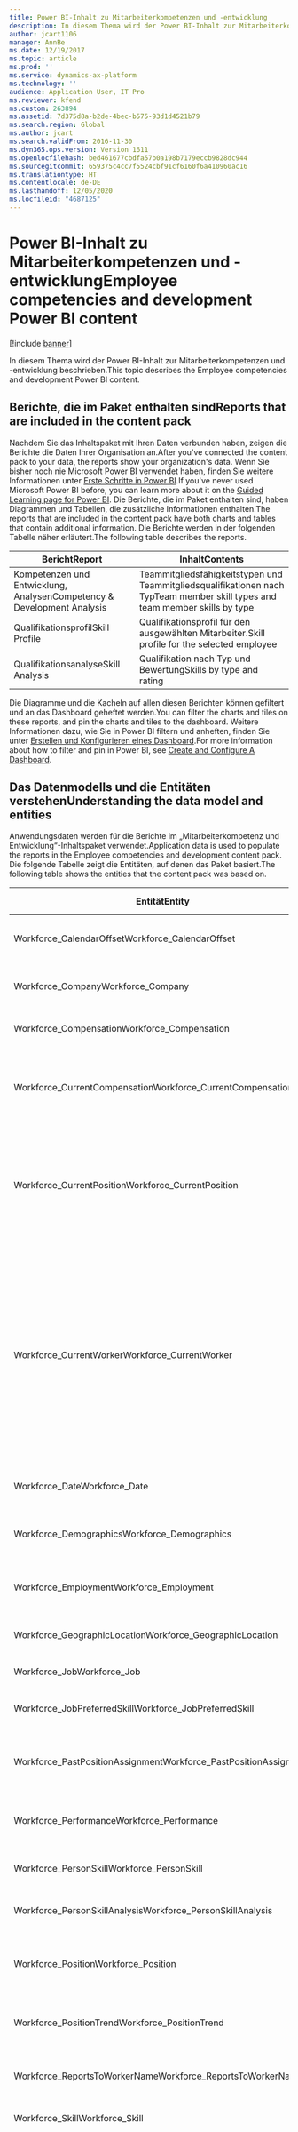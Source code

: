 ```yaml
---
title: Power BI-Inhalt zu Mitarbeiterkompetenzen und -entwicklung
description: In diesem Thema wird der Power BI-Inhalt zur Mitarbeiterkompetenzen und -entwicklung beschrieben.
author: jcart1106
manager: AnnBe
ms.date: 12/19/2017
ms.topic: article
ms.prod: ''
ms.service: dynamics-ax-platform
ms.technology: ''
audience: Application User, IT Pro
ms.reviewer: kfend
ms.custom: 263894
ms.assetid: 7d375d8a-b2de-4bec-b575-93d1d4521b79
ms.search.region: Global
ms.author: jcart
ms.search.validFrom: 2016-11-30
ms.dyn365.ops.version: Version 1611
ms.openlocfilehash: bed461677cbdfa57b0a198b7179eccb9828dc944
ms.sourcegitcommit: 659375c4cc7f5524cbf91cf6160f6a410960ac16
ms.translationtype: HT
ms.contentlocale: de-DE
ms.lasthandoff: 12/05/2020
ms.locfileid: "4687125"
---
```

# <a name="employee-competencies-and-development-power-bi-content"></a><span data-ttu-id="5bf16-103">Power BI-Inhalt zu Mitarbeiterkompetenzen und -entwicklung</span><span class="sxs-lookup"><span data-stu-id="5bf16-103">Employee competencies and development Power BI content</span></span>

[!include [banner](../includes/banner.md)]

<span data-ttu-id="5bf16-104">In diesem Thema wird der Power BI-Inhalt zur Mitarbeiterkompetenzen und -entwicklung beschrieben.</span><span class="sxs-lookup"><span data-stu-id="5bf16-104">This topic describes the Employee competencies and development Power BI content.</span></span> 

## <a name="reports-that-are-included-in-the-content-pack"></a><span data-ttu-id="5bf16-105">Berichte, die im Paket enthalten sind</span><span class="sxs-lookup"><span data-stu-id="5bf16-105">Reports that are included in the content pack</span></span>
<span data-ttu-id="5bf16-106">Nachdem Sie das Inhaltspaket mit Ihren Daten verbunden haben, zeigen die Berichte die Daten Ihrer Organisation an.</span><span class="sxs-lookup"><span data-stu-id="5bf16-106">After you've connected the content pack to your data, the reports show your organization's data.</span></span> <span data-ttu-id="5bf16-107">Wenn Sie bisher noch nie Microsoft Power BI verwendet haben, finden Sie weitere Informationen unter [Erste Schritte in Power BI](https://powerbi.microsoft.com/guided-learning/?WT.mc_id=PBIService_GetData).</span><span class="sxs-lookup"><span data-stu-id="5bf16-107">If you've never used Microsoft Power BI before, you can learn more about it on the [Guided Learning page for Power BI](https://powerbi.microsoft.com/guided-learning/?WT.mc_id=PBIService_GetData).</span></span> <span data-ttu-id="5bf16-108">Die Berichte, die im Paket enthalten sind, haben Diagrammen und Tabellen, die zusätzliche Informationen enthalten.</span><span class="sxs-lookup"><span data-stu-id="5bf16-108">The reports that are included in the content pack have both charts and tables that contain additional information.</span></span> <span data-ttu-id="5bf16-109">Die Berichte werden in der folgenden Tabelle näher erläutert.</span><span class="sxs-lookup"><span data-stu-id="5bf16-109">The following table describes the reports.</span></span>

| <span data-ttu-id="5bf16-110">Bericht</span><span class="sxs-lookup"><span data-stu-id="5bf16-110">Report</span></span>                            | <span data-ttu-id="5bf16-111">Inhalt</span><span class="sxs-lookup"><span data-stu-id="5bf16-111">Contents</span></span>                                               |
|-----------------------------------|--------------------------------------------------------|
| <span data-ttu-id="5bf16-112">Kompetenzen und Entwicklung, Analysen</span><span class="sxs-lookup"><span data-stu-id="5bf16-112">Competency & Development Analysis</span></span> | <span data-ttu-id="5bf16-113">Teammitgliedsfähigkeitstypen und Teammitgliedsqualifikationen nach Typ</span><span class="sxs-lookup"><span data-stu-id="5bf16-113">Team member skill types and team member skills by type</span></span> |
| <span data-ttu-id="5bf16-114">Qualifikationsprofil</span><span class="sxs-lookup"><span data-stu-id="5bf16-114">Skill Profile</span></span>                     | <span data-ttu-id="5bf16-115">Qualifikationsprofil für den ausgewählten Mitarbeiter.</span><span class="sxs-lookup"><span data-stu-id="5bf16-115">Skill profile for the selected employee</span></span>                |
| <span data-ttu-id="5bf16-116">Qualifikationsanalyse</span><span class="sxs-lookup"><span data-stu-id="5bf16-116">Skill Analysis</span></span>                    | <span data-ttu-id="5bf16-117">Qualifikation nach Typ und Bewertung</span><span class="sxs-lookup"><span data-stu-id="5bf16-117">Skills by type and rating</span></span>                              |

<span data-ttu-id="5bf16-118">Die Diagramme und die Kacheln auf allen diesen Berichten können gefiltert und an das Dashboard geheftet werden.</span><span class="sxs-lookup"><span data-stu-id="5bf16-118">You can filter the charts and tiles on these reports, and pin the charts and tiles to the dashboard.</span></span> <span data-ttu-id="5bf16-119">Weitere Informationen dazu, wie Sie in Power BI filtern und anheften, finden Sie unter [Erstellen und Konfigurieren eines Dashboard](https://powerbi.microsoft.com/guided-learning/powerbi-learning-4-2-create-configure-dashboards).</span><span class="sxs-lookup"><span data-stu-id="5bf16-119">For more information about how to filter and pin in Power BI, see [Create and Configure A Dashboard](https://powerbi.microsoft.com/guided-learning/powerbi-learning-4-2-create-configure-dashboards).</span></span>

## <a name="understanding-the-data-model-and-entities"></a><span data-ttu-id="5bf16-120">Das Datenmodells und die Entitäten verstehen</span><span class="sxs-lookup"><span data-stu-id="5bf16-120">Understanding the data model and entities</span></span>
<span data-ttu-id="5bf16-121">Anwendungsdaten werden für die Berichte im „Mitarbeiterkompetenz und Entwicklung“-Inhaltspaket verwendet.</span><span class="sxs-lookup"><span data-stu-id="5bf16-121">Application data is used to populate the reports in the Employee competencies and development content pack.</span></span> <span data-ttu-id="5bf16-122">Die folgende Tabelle zeigt die Entitäten, auf denen das Paket basiert.</span><span class="sxs-lookup"><span data-stu-id="5bf16-122">The following table shows the entities that the content pack was based on.</span></span>

| <span data-ttu-id="5bf16-123">Entität</span><span class="sxs-lookup"><span data-stu-id="5bf16-123">Entity</span></span>                            | <span data-ttu-id="5bf16-124">Inhalt</span><span class="sxs-lookup"><span data-stu-id="5bf16-124">Contents</span></span>                                                                                                   | <span data-ttu-id="5bf16-125">Beziehungen mit anderen Entitäten</span><span class="sxs-lookup"><span data-stu-id="5bf16-125">Relationships with other entities</span></span> |
|-----------------------------------|------------------------------------------------------------------------------------------------------------|-----------------------------------|
| <span data-ttu-id="5bf16-126">Workforce\_CalendarOffset</span><span class="sxs-lookup"><span data-stu-id="5bf16-126">Workforce\_CalendarOffset</span></span>         | <span data-ttu-id="5bf16-127">Kalendergegenkonten zu den Segmentberichten</span><span class="sxs-lookup"><span data-stu-id="5bf16-127">Calendar offsets to slice reports</span></span>                                                                          | |
| <span data-ttu-id="5bf16-128">Workforce\_Company</span><span class="sxs-lookup"><span data-stu-id="5bf16-128">Workforce\_Company</span></span>                | <span data-ttu-id="5bf16-129">Unternehmen, nach denen Berichte gefiltert werden können</span><span class="sxs-lookup"><span data-stu-id="5bf16-129">Companies to filter reports by</span></span>                                                                             | |
| <span data-ttu-id="5bf16-130">Workforce\_Compensation</span><span class="sxs-lookup"><span data-stu-id="5bf16-130">Workforce\_Compensation</span></span>           | <span data-ttu-id="5bf16-131">Lohnsatz und Häufigkeit im Zeitverlauf</span><span class="sxs-lookup"><span data-stu-id="5bf16-131">Pay rate and frequency over time</span></span>                                                                           | |
| <span data-ttu-id="5bf16-132">Workforce\_CurrentCompensation</span><span class="sxs-lookup"><span data-stu-id="5bf16-132">Workforce\_CurrentCompensation</span></span>    | <span data-ttu-id="5bf16-133">Lohnsatz und Häufigkeit ab dem aktuellen Datum</span><span class="sxs-lookup"><span data-stu-id="5bf16-133">Pay rate and frequency as of the current date</span></span>                                                              | <span data-ttu-id="5bf16-134">Workforce\_Company, Workforce\_CurrentCompensation, Workforce\_Demographics, Workforce\_Job, Workforce\_Position</span><span class="sxs-lookup"><span data-stu-id="5bf16-134">Workforce\_Company, Workforce\_CurrentCompensation, Workforce\_Demographics, Workforce\_Job, Workforce\_Position</span></span> |
| <span data-ttu-id="5bf16-135">Workforce\_CurrentPosition</span><span class="sxs-lookup"><span data-stu-id="5bf16-135">Workforce\_CurrentPosition</span></span>        | <span data-ttu-id="5bf16-136">Positionen nach dem aktuellen Datum, aufgerechtet nach Vollzeit (FTE), offen Positionen und offenen, zu besetzenden Positionen</span><span class="sxs-lookup"><span data-stu-id="5bf16-136">Positions as of the current date, full-time equivalent (FTE), open positions, and open-to-filled positions</span></span> | <span data-ttu-id="5bf16-137">Workforce\_Job Workforce\_Position</span><span class="sxs-lookup"><span data-stu-id="5bf16-137">Workforce\_Job Workforce\_Position</span></span> |
| <span data-ttu-id="5bf16-138">Workforce\_CurrentWorker</span><span class="sxs-lookup"><span data-stu-id="5bf16-138">Workforce\_CurrentWorker</span></span>          | <span data-ttu-id="5bf16-139">Arbeitskräfte zum aktuellen Datum, Alter und Anzahl Mitarbeitende</span><span class="sxs-lookup"><span data-stu-id="5bf16-139">Workers as of the current date, age, and headcount</span></span>                                                         | <span data-ttu-id="5bf16-140">Workforce\_Company Workforce\_Compensation, Workforce\_GeographicLocation, Workforce\_Performance, Workforce\_PersonSkill, Workforce\_WorkerName, Workforce\_ReportsToWorkerName, Workforce\_WorkerTitle, Workforce\_Demographics, Workforce\_Job, Workforce\_Employment, Workforce\_Position</span><span class="sxs-lookup"><span data-stu-id="5bf16-140">Workforce\_Company Workforce\_Compensation, Workforce\_GeographicLocation, Workforce\_Performance, Workforce\_PersonSkill, Workforce\_WorkerName, Workforce\_ReportsToWorkerName, Workforce\_WorkerTitle, Workforce\_Demographics, Workforce\_Job, Workforce\_Employment, Workforce\_Position</span></span> |
| <span data-ttu-id="5bf16-141">Workforce\_Date</span><span class="sxs-lookup"><span data-stu-id="5bf16-141">Workforce\_Date</span></span>                   | <span data-ttu-id="5bf16-142">Tage, Wochen, Monate und Jahre</span><span class="sxs-lookup"><span data-stu-id="5bf16-142">Days, weeks, months, and years</span></span>                                                                             | |
| <span data-ttu-id="5bf16-143">Workforce\_Demographics</span><span class="sxs-lookup"><span data-stu-id="5bf16-143">Workforce\_Demographics</span></span>           | <span data-ttu-id="5bf16-144">Geburtsdatum, Geschlecht, Familienstand und Nationalität</span><span class="sxs-lookup"><span data-stu-id="5bf16-144">Date of birth, gender, ethnic origin, and marital status</span></span>                                                   | |
| <span data-ttu-id="5bf16-145">Workforce\_Employment</span><span class="sxs-lookup"><span data-stu-id="5bf16-145">Workforce\_Employment</span></span>             | <span data-ttu-id="5bf16-146">Startdatum, Enddatum und Umbuchungsdatum</span><span class="sxs-lookup"><span data-stu-id="5bf16-146">Start date, end date, and transition date</span></span>                                                                  | |
| <span data-ttu-id="5bf16-147">Workforce\_GeographicLocation</span><span class="sxs-lookup"><span data-stu-id="5bf16-147">Workforce\_GeographicLocation</span></span>     | <span data-ttu-id="5bf16-148">Ort, Postleitzahl, Landkreis und Bundesland oder Kanton.</span><span class="sxs-lookup"><span data-stu-id="5bf16-148">City, county, postal code, and state or province</span></span>                                                           | |
| <span data-ttu-id="5bf16-149">Workforce\_Job</span><span class="sxs-lookup"><span data-stu-id="5bf16-149">Workforce\_Job</span></span>                    | <span data-ttu-id="5bf16-150">Funktion, Typ und Titel</span><span class="sxs-lookup"><span data-stu-id="5bf16-150">Function, type, and title</span></span>                                                                                  | |
| <span data-ttu-id="5bf16-151">Workforce\_JobPreferredSkill</span><span class="sxs-lookup"><span data-stu-id="5bf16-151">Workforce\_JobPreferredSkill</span></span>      | <span data-ttu-id="5bf16-152">Wichtigkeit, Bewertung, Qualifikationen und Fähigkeiten</span><span class="sxs-lookup"><span data-stu-id="5bf16-152">Importance, rating, skill, and skill level</span></span>                                                                 | <span data-ttu-id="5bf16-153">Workforce\_Skill, Workforce\_Job</span><span class="sxs-lookup"><span data-stu-id="5bf16-153">Workforce\_Skill, Workforce\_Job</span></span> |
| <span data-ttu-id="5bf16-154">Workforce\_PastPositionAssignment</span><span class="sxs-lookup"><span data-stu-id="5bf16-154">Workforce\_PastPositionAssignment</span></span> | <span data-ttu-id="5bf16-155">Zuweisungsgrund, Startdatum, Enddatum und Stelle</span><span class="sxs-lookup"><span data-stu-id="5bf16-155">Assignment reason, start date, end date, and job</span></span>                                                           | <span data-ttu-id="5bf16-156">Workforce\_CalendarOffset Workforce\_Date Workforce\_Job Workforce\_Position</span><span class="sxs-lookup"><span data-stu-id="5bf16-156">Workforce\_CalendarOffset, Workforce\_Date, Workforce\_Job, Workforce\_Position</span></span> |
| <span data-ttu-id="5bf16-157">Workforce\_Performance</span><span class="sxs-lookup"><span data-stu-id="5bf16-157">Workforce\_Performance</span></span>            | <span data-ttu-id="5bf16-158">Bewertung, Beschreibung und Bewertungsmodell</span><span class="sxs-lookup"><span data-stu-id="5bf16-158">Rating, description, and rating model</span></span>                                                                      | |
| <span data-ttu-id="5bf16-159">Workforce\_PersonSkill</span><span class="sxs-lookup"><span data-stu-id="5bf16-159">Workforce\_PersonSkill</span></span>            | <span data-ttu-id="5bf16-160">Ebene, Berichtsebene und Qualifikation</span><span class="sxs-lookup"><span data-stu-id="5bf16-160">Level, level date, and skill</span></span>                                                                               | <span data-ttu-id="5bf16-161">Workforce\_Skill</span><span class="sxs-lookup"><span data-stu-id="5bf16-161">Workforce\_Skill</span></span> |
| <span data-ttu-id="5bf16-162">Workforce\_PersonSkillAnalysis</span><span class="sxs-lookup"><span data-stu-id="5bf16-162">Workforce\_PersonSkillAnalysis</span></span>    | <span data-ttu-id="5bf16-163">Zertifiziert, Ebene, Datumsebene und Qualifikation</span><span class="sxs-lookup"><span data-stu-id="5bf16-163">Certified, level, level date, and skill</span></span>                                                                    | <span data-ttu-id="5bf16-164">Workforce\_WorkerName, Workforce\_Skill</span><span class="sxs-lookup"><span data-stu-id="5bf16-164">Workforce\_WorkerName, Workforce\_Skill</span></span> |
| <span data-ttu-id="5bf16-165">Workforce\_Position</span><span class="sxs-lookup"><span data-stu-id="5bf16-165">Workforce\_Position</span></span>               | <span data-ttu-id="5bf16-166">Abteilung, FTE, Position, Titel, Positionstyp</span><span class="sxs-lookup"><span data-stu-id="5bf16-166">Department, FTE, position, position type, and title</span></span>                                                        | |
| <span data-ttu-id="5bf16-167">Workforce\_PositionTrend</span><span class="sxs-lookup"><span data-stu-id="5bf16-167">Workforce\_PositionTrend</span></span>          | <span data-ttu-id="5bf16-168">Positionen im Zeitverlauf, FTE und Aufgabenbereich</span><span class="sxs-lookup"><span data-stu-id="5bf16-168">Positions over time, FTE, and job</span></span>                                                                          | <span data-ttu-id="5bf16-169">Workforce\_CalendarOffset Workforce\_Date Workforce\_Job Workforce\_Position</span><span class="sxs-lookup"><span data-stu-id="5bf16-169">Workforce\_CalendarOffset, Workforce\_Date, Workforce\_Job, Workforce\_Position</span></span> |
| <span data-ttu-id="5bf16-170">Workforce\_ReportsToWorkerName</span><span class="sxs-lookup"><span data-stu-id="5bf16-170">Workforce\_ReportsToWorkerName</span></span>    | <span data-ttu-id="5bf16-171">Vorname, Nachname, vollständiger Name</span><span class="sxs-lookup"><span data-stu-id="5bf16-171">First name, last name, and full name</span></span>                                                                       | |
| <span data-ttu-id="5bf16-172">Workforce\_Skill</span><span class="sxs-lookup"><span data-stu-id="5bf16-172">Workforce\_Skill</span></span>                  | <span data-ttu-id="5bf16-173">Qualifikation, Fähigkeitstyp und Bewertung</span><span class="sxs-lookup"><span data-stu-id="5bf16-173">Skill, skill type, and rating</span></span>                                                                              | |
| <span data-ttu-id="5bf16-174">Workforce\_TerminatedWorker</span><span class="sxs-lookup"><span data-stu-id="5bf16-174">Workforce\_TerminatedWorker</span></span>       | <span data-ttu-id="5bf16-175">Gesperrte Arbeitskräfte, Kündigungsdatum, Position, Titel und Aufgabenbereich</span><span class="sxs-lookup"><span data-stu-id="5bf16-175">Terminated workers, termination date, title, position, and job</span></span>                                             | <span data-ttu-id="5bf16-176">Workforce\_Company, Workforce\_Compensation, Workforce\_GeographicLocation, Workforce\_Performance, Workforce\_WorkerName, Workforce\_ReportsToWorkerName, Workforce\_CalendarOffset, Workforces\_Date, Workforce\_WorkerTitle, Workforce\_Demographics, Workforce\_Employment, Workforce\_Job, Workforce\_Position</span><span class="sxs-lookup"><span data-stu-id="5bf16-176">Workforce\_Company, Workforce\_Compensation, Workforce\_GeographicLocation, Workforce\_Performance, Workforce\_WorkerName, Workforce\_ReportsToWorkerName, Workforce\_CalendarOffset, Workforces\_Date, Workforce\_WorkerTitle, Workforce\_Demographics, Workforce\_Employment, Workforce\_Job, Workforce\_Position</span></span> |
| <span data-ttu-id="5bf16-177">Workforce\_WorkerName</span><span class="sxs-lookup"><span data-stu-id="5bf16-177">Workforce\_WorkerName</span></span>             | <span data-ttu-id="5bf16-178">Vorname, Nachname, vollständiger Name</span><span class="sxs-lookup"><span data-stu-id="5bf16-178">First name, last name, and full name</span></span>                                                                       | |
| <span data-ttu-id="5bf16-179">Workforce\_WorkerTitle</span><span class="sxs-lookup"><span data-stu-id="5bf16-179">Workforce\_WorkerTitle</span></span>            | <span data-ttu-id="5bf16-180">Titel- und Dienstalter</span><span class="sxs-lookup"><span data-stu-id="5bf16-180">Title and seniority date</span></span>                                                                                   | |
| <span data-ttu-id="5bf16-181">Workorce\_WorkerTrend</span><span class="sxs-lookup"><span data-stu-id="5bf16-181">Workorce\_WorkerTrend</span></span>             | <span data-ttu-id="5bf16-182">Arbeitskräfte im Zeitverlauf, Mitarbeiterzahl, Unternehmen und Position</span><span class="sxs-lookup"><span data-stu-id="5bf16-182">Workers over time, headcount, company, and position</span></span>                                                        | <span data-ttu-id="5bf16-183">Workforce\_Company, Workforce\_Compensation, Workforce\_GeographicLocation, Workforce\_Performance, Workforce\_WorkerName, Workforce\_ReportsToWorkerName, Workforce\_CalendarOffset, Workforces\_Date, Workforce\_WorkerTitle, Workforce\_Demographics, Workforce\_Employment, Workforce\_Job</span><span class="sxs-lookup"><span data-stu-id="5bf16-183">Workforce\_Company, Workforce\_Compensation, Workforce\_GeographicLocation, Workforce\_Performance, Workforce\_WorkerName, Workforce\_ReportsToWorkerName, Workforce\_CalendarOffset, Workforces\_Date, Workforce\_WorkerTitle, Workforce\_Demographics, Workforce\_Employment, Workforce\_Job</span></span> |

